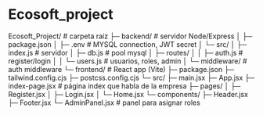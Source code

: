 # Ecosoft_project

Ecosoft_Project/ # carpeta raíz
├─ backend/ # servidor Node/Express
│ ├─ package.json
│ ├─ .env # MYSQL connection, JWT secret
│ └─ src/
│ ├─ index.js # servidor
│ ├─ db.js # pool mysql
│ ├─ routes/
│ │ ├─ auth.js # register/login
│ │ └─ users.js # usuarios, roles, admin
│ └─ middleware/ # auth middleware
└─ frontend/ # React app (Vite)
 ├─ package.json
 ├─ tailwind.config.cjs
 ├─ postcss.config.cjs
 └─ src/
 ├─ main.jsx
 ├─ App.jsx
 ├─ index-page.jsx # página index que habla de la empresa
 ├─ pages/
 │ ├─ Register.jsx
 │ ├─ Login.jsx
 │ └─ Home.jsx
 └─ components/
 ├─ Header.jsx
 ├─ Footer.jsx
 └─ AdminPanel.jsx # panel para asignar roles
